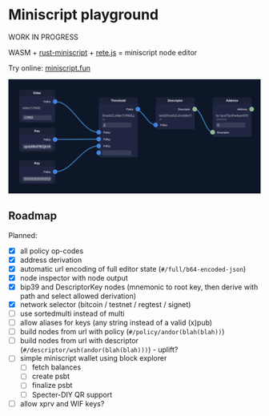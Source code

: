 # Miniscript playground

WORK IN PROGRESS

WASM + [rust-miniscript](https://github.com/rust-bitcoin/rust-miniscript) + [rete.js](https://github.com/retejs/rete) = miniscript node editor

Try online: [miniscript.fun](https://miniscript.fun)

![](screenshot.png)

## Roadmap

Planned:

- [x] all policy op-codes
- [x] address derivation
- [x] automatic url encoding of full editor state (`#/full/b64-encoded-json`)
- [x] node inspector with node output
- [x] bip39 and DescriptorKey nodes (mnemonic to root key, then derive with path and select allowed derivation)
- [x] network selector (bitcoin / testnet / regtest / signet)
- [ ] use sortedmulti instead of multi
- [ ] allow aliases for keys (any string instead of a valid (x)pub)
- [ ] build nodes from url with policy (`#/policy/andor(blah(blah))`)
- [ ] build nodes from url with descriptor (`#/descriptor/wsh(andor(blah(blah)))`) - uplift?
- [ ] simple miniscript wallet using block explorer
  - [ ] fetch balances
  - [ ] create psbt
  - [ ] finalize psbt
  - [ ] Specter-DIY QR support
- [ ] allow xprv and WIF keys?
